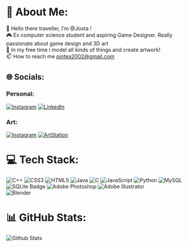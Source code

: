 # 💫 About Me:
👋 Hello there traveller, I’m @Joxta !
<br>🎮 Ex computer science student and aspiring Game Designer. Really passionate about game design and 3D art
<br>🎨 In my free time i model all kinds of things and create artwork!
<br>📫 How to reach me pintea2002@gmail.com


## 🌐 Socials:
### Personal:
[![Instagram](https://img.shields.io/badge/Instagram-E4405F?logo=instagram&logoColor=fff&style=flat-square)](https://www.instagram.com/pintea_fabian/) 
[![LinkedIn](https://img.shields.io/badge/LinkedIn-%230077B5.svg?logo=linkedin&logoColor=white)](https://www.linkedin.com/in/pîntea-fabian-128189223/) 

### Art:
[![Instagram](https://img.shields.io/badge/Instagram-E4405F?logo=instagram&logoColor=fff&style=flat-square)](https://www.instagram.com/jox_artprj/) 
[![ArtStation](https://img.shields.io/badge/ArtStation-13AFF0?logo=artstation&logoColor=fff&style=flat-square)](https://www.artstation.com/joxta)


# 💻 Tech Stack:
![C++](https://img.shields.io/badge/c++-%2300599C.svg?style=for-the-badge&logo=c%2B%2B&logoColor=white) 
![CSS3](https://img.shields.io/badge/css3-%231572B6.svg?style=for-the-badge&logo=css3&logoColor=white) 
![HTML5](https://img.shields.io/badge/html5-%23E34F26.svg?style=for-the-badge&logo=html5&logoColor=white)
![Java](https://img.shields.io/badge/java-%23ED8B00.svg?style=for-the-badge&logo=java&logoColor=white)
![C](https://img.shields.io/badge/c-%2300599C.svg?style=for-the-badge&logo=c&logoColor=white)
![JavaScript](https://img.shields.io/badge/javascript-%23323330.svg?style=for-the-badge&logo=javascript&logoColor=%23F7DF1E) 
![Python](https://img.shields.io/badge/python-3670A0?style=for-the-badge&logo=python&logoColor=ffdd54) 
![MySQL](https://img.shields.io/badge/mysql-%2300f.svg?style=for-the-badge&logo=mysql&logoColor=white)
![SQLite Badge](https://img.shields.io/badge/SQLite-003B57?logo=sqlite&logoColor=fff&style=for-the-badge)
![Adobe Photoshop](https://img.shields.io/badge/adobephotoshop-%2331A8FF.svg?style=for-the-badge&logo=adobephotoshop&logoColor=white)
![Adobe Illustrator](https://img.shields.io/badge/Adobe%20Illustrator-FF9A00?style=for-the-badge&logo=adobe%20illustrator&logoColor=white)  
![Blender](https://img.shields.io/badge/blender-%23F5792A.svg?style=for-the-badge&logo=blender&logoColor=white)

# 📊 GitHub Stats:
![Github Stats](https://github-readme-stats.vercel.app/api/top-langs/?username=JoxtaQrst&theme=blue-green)

